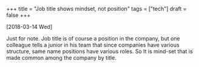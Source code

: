 +++
title = "Job title shows mindset, not position"
tags = ["tech"]
draft = false
+++

<span class="timestamp-wrapper"><span class="timestamp">[2018-03-14 Wed]</span></span>

Just for note. Job title is of course a position in the company, but one colleague tells a junior in his team that since companies have various structure, same name positions have various roles. So It is mind-set that is made common among the company by title.
